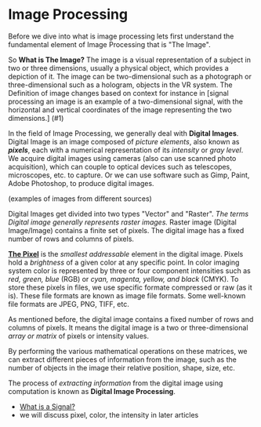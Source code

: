 # Image Processing 

Before we dive into what is image processing lets first understand the fundamental element of Image Processing that is "The Image".

So __What is The Image?__
The image is a visual representation of a subject in two or three dimensions, usually a physical object, which provides a depiction of it.
The image can be two-dimensional such as a photograph or three-dimensional such as a hologram, objects in the VR system. The Definition of image changes based on context for instance in [signal processing an image is an example of a two-dimensional signal, with the horizontal and vertical coordinates of the image representing the two dimensions.] (#1)

In the field of Image Processing, we generally deal with __Digital Images__.
Digital Image is an image composed of _picture elements_, also known as __*pixels*__, each with a numerical representation of its _intensity_ or _gray level_. We acquire digital images using cameras (also can use scanned photo acquisition), which can couple to optical devices such as telescopes, microscopes, etc. to capture.  Or we can use software such as Gimp, Paint, Adobe Photoshop, to produce digital images.

(examples of images from different sources)


Digital Images get divided into two types "Vector" and "Raster". _The terms *Digital image* generally represents raster images._ Raster image (Digital Image/Image) contains a finite set of pixels. The digital image has a fixed number of rows and columns of pixels.

[__The Pixel__](#2) is the _smallest addressable_ element in the digital image. Pixels hold a _brightness_ of a given color at any specific point. In color imaging system color is represented by three or four component intensities such as _red, green, blue_ (RGB) or _cyan, magenta, yellow, and black_ (CMYK). To store these pixels in files, we use specific formate compressed or raw (as it is). These file formats are known as image file formats. Some well-known file formats are JPEG, PNG, TIFF, etc.

As mentioned before, the digital image contains a fixed number of rows and columns of pixels. It means the digital image is a two or three-dimensional _array or matrix_ of pixels or intensity values. 

By performing the various mathematical operations on these matrices, we can extract different pieces of information from the image, such as the number of objects in the image their relative position, shape, size, etc. 

The process of _extracting information_ from the digital image using computation is known as __Digital Image Processing__.



- <a id="#1">[What is a Signal?](https://doi.org/10.1109%2FMSP.2018.2832195 "What is a Signal?")</a>
- <a id="#2">we will discuss pixel, color, the intensity in later articles</a>